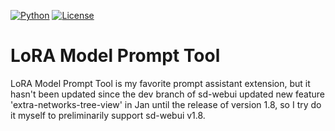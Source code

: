 [![Python](https://img.shields.io/badge/Python-%E2%89%A73.10-blue)](https://www.python.org/downloads/)
[![License](https://img.shields.io/github/license/a2569875/lora-prompt-tool)](https://github.com/a2569875/lora-prompt-tool/blob/main/LICENSE)
# LoRA Model Prompt Tool

LoRA Model Prompt Tool is my favorite prompt assistant extension, but it hasn't been updated since the dev branch of sd-webui updated new feature 'extra-networks-tree-view' in Jan until the release of version 1.8, so I try do it myself to preliminarily support sd-webui v1.8.
